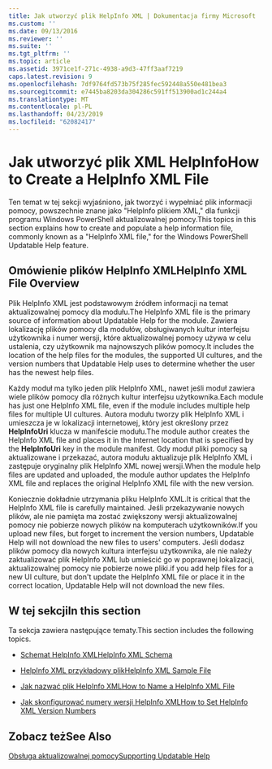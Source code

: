 ```yaml
---
title: Jak utworzyć plik HelpInfo XML | Dokumentacja firmy Microsoft
ms.custom: ''
ms.date: 09/13/2016
ms.reviewer: ''
ms.suite: ''
ms.tgt_pltfrm: ''
ms.topic: article
ms.assetid: 3971ce1f-271c-4938-a9d3-47ff3aaf7219
caps.latest.revision: 9
ms.openlocfilehash: 7df9764fd573b75f285fec592448a550e481bea3
ms.sourcegitcommit: e7445ba8203da304286c591ff513900ad1c244a4
ms.translationtype: MT
ms.contentlocale: pl-PL
ms.lasthandoff: 04/23/2019
ms.locfileid: "62082417"
---
```

# <a name="how-to-create-a-helpinfo-xml-file"></a><span data-ttu-id="dfe5d-102">Jak utworzyć plik XML HelpInfo</span><span class="sxs-lookup"><span data-stu-id="dfe5d-102">How to Create a HelpInfo XML File</span></span>

<span data-ttu-id="dfe5d-103">Ten temat w tej sekcji wyjaśniono, jak tworzyć i wypełniać plik informacji pomocy, powszechnie znane jako "HelpInfo plikiem XML," dla funkcji programu Windows PowerShell aktualizowalnej pomocy.</span><span class="sxs-lookup"><span data-stu-id="dfe5d-103">This topics in this section explains how to create and populate a help information file, commonly known as a "HelpInfo XML file," for the Windows PowerShell Updatable Help feature.</span></span>

## <a name="helpinfo-xml-file-overview"></a><span data-ttu-id="dfe5d-104">Omówienie plików HelpInfo XML</span><span class="sxs-lookup"><span data-stu-id="dfe5d-104">HelpInfo XML File Overview</span></span>

<span data-ttu-id="dfe5d-105">Plik HelpInfo XML jest podstawowym źródłem informacji na temat aktualizowalnej pomocy dla modułu.</span><span class="sxs-lookup"><span data-stu-id="dfe5d-105">The HelpInfo XML file is the primary source of information about Updatable Help for the module.</span></span> <span data-ttu-id="dfe5d-106">Zawiera lokalizację plików pomocy dla modułów, obsługiwanych kultur interfejsu użytkownika i numer wersji, które aktualizowalnej pomocy używa w celu ustalenia, czy użytkownik ma najnowszych plików pomocy.</span><span class="sxs-lookup"><span data-stu-id="dfe5d-106">It includes the location of the help files for the modules, the supported UI cultures, and the version numbers that Updatable Help uses to determine whether the user has the newest help files.</span></span>

<span data-ttu-id="dfe5d-107">Każdy moduł ma tylko jeden plik HelpInfo XML, nawet jeśli moduł zawiera wiele plików pomocy dla różnych kultur interfejsu użytkownika.</span><span class="sxs-lookup"><span data-stu-id="dfe5d-107">Each module has just one HelpInfo XML file, even if the module includes multiple help files for multiple UI cultures.</span></span> <span data-ttu-id="dfe5d-108">Autora modułu tworzy plik HelpInfo XML i umieszcza je w lokalizacji internetowej, który jest określony przez **HelpInfoUri** klucza w manifeście modułu.</span><span class="sxs-lookup"><span data-stu-id="dfe5d-108">The module author creates the HelpInfo XML file and places it in the Internet location that is specified by the **HelpInfoUri** key in the module manifest.</span></span> <span data-ttu-id="dfe5d-109">Gdy moduł pliki pomocy są aktualizowane i przekazać, autora modułu aktualizuje plik HelpInfo XML i zastępuje oryginalny plik HelpInfo XML nowej wersji.</span><span class="sxs-lookup"><span data-stu-id="dfe5d-109">When the module help files are updated and uploaded, the module author updates the HelpInfo XML file and replaces the original HelpInfo XML file with the new version.</span></span>

<span data-ttu-id="dfe5d-110">Koniecznie dokładnie utrzymania pliku HelpInfo XML.</span><span class="sxs-lookup"><span data-stu-id="dfe5d-110">It is critical that the HelpInfo XML file is carefully maintained.</span></span> <span data-ttu-id="dfe5d-111">Jeśli przekazywanie nowych plików, ale nie pamięta ma zostać zwiększony wersji aktualizowalnej pomocy nie pobierze nowych plików na komputerach użytkowników.</span><span class="sxs-lookup"><span data-stu-id="dfe5d-111">If you upload new files, but forget to increment the version numbers, Updatable Help will not download the new files to users' computers.</span></span> <span data-ttu-id="dfe5d-112">Jeśli dodasz plików pomocy dla nowych kultura interfejsu użytkownika, ale nie należy zaktualizować plik HelpInfo XML lub umieścić go w poprawnej lokalizacji, aktualizowalnej pomocy nie pobierze nowe pliki.</span><span class="sxs-lookup"><span data-stu-id="dfe5d-112">if you add help files for a new UI culture, but don't update the HelpInfo XML file or place it in the correct location, Updatable Help will not download the new files.</span></span>

## <a name="in-this-section"></a><span data-ttu-id="dfe5d-113">W tej sekcji</span><span class="sxs-lookup"><span data-stu-id="dfe5d-113">In this section</span></span>

<span data-ttu-id="dfe5d-114">Ta sekcja zawiera następujące tematy.</span><span class="sxs-lookup"><span data-stu-id="dfe5d-114">This section includes the following topics.</span></span>

- [<span data-ttu-id="dfe5d-115">Schemat HelpInfo XML</span><span class="sxs-lookup"><span data-stu-id="dfe5d-115">HelpInfo XML Schema</span></span>](./helpinfo-xml-schema.md)

- [<span data-ttu-id="dfe5d-116">HelpInfo XML przykładowy plik</span><span class="sxs-lookup"><span data-stu-id="dfe5d-116">HelpInfo XML Sample File</span></span>](./helpinfo-xml-sample-file.md)

- [<span data-ttu-id="dfe5d-117">Jak nazwać plik HelpInfo XML</span><span class="sxs-lookup"><span data-stu-id="dfe5d-117">How to Name a HelpInfo XML File</span></span>](./how-to-name-a-helpinfo-xml-file.md)

- [<span data-ttu-id="dfe5d-118">Jak skonfigurować numery wersji HelpInfo XML</span><span class="sxs-lookup"><span data-stu-id="dfe5d-118">How to Set HelpInfo XML Version Numbers</span></span>](./how-to-set-helpinfo-xml-version-numbers.md)

## <a name="see-also"></a><span data-ttu-id="dfe5d-119">Zobacz też</span><span class="sxs-lookup"><span data-stu-id="dfe5d-119">See Also</span></span>

[<span data-ttu-id="dfe5d-120">Obsługa aktualizowalnej pomocy</span><span class="sxs-lookup"><span data-stu-id="dfe5d-120">Supporting Updatable Help</span></span>](./supporting-updatable-help.md)